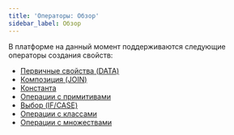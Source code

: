 ```yaml
---
title: 'Операторы: Обзор'
sidebar_label: Обзор
---
```


В платформе на данный момент поддерживаются следующие операторы создания свойств: 

-   [Первичные свойства (DATA)](Data_properties_DATA_.md)
-   [Композиция (JOIN)](Composition_JOIN_.md)
-   [Константа](Constant.md)
-   [Операции с примитивами](Primitive_operations.md)
-   [Выбор (IF/CASE)](Selection_CASE_IF_MULTI_OVERRIDE_EXCLUSIVE_.md)
-   [Операции с классами](Class_operations.md)
-   [Операции с множествами](Set_operations.md)

 

